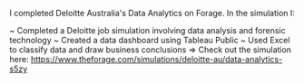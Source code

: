 I completed Deloitte Australia's Data Analytics on Forage. In the simulation I:

~ Completed a Deloitte job simulation involving data analysis and forensic technology 
~ Created a data dashboard using Tableau Public
~ Used Excel to classify data and draw business conclusions
=> Check out the simulation here: https://www.theforage.com/simulations/deloitte-au/data-analytics-s5zy
